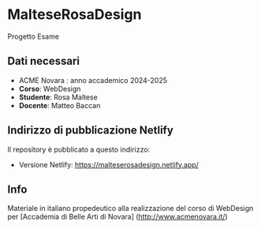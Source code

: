 # MalteseRosaDesign
Progetto Esame
## Dati necessari
- ACME Novara : anno accademico 2024-2025
- __Corso__: WebDesign
- __Studente__: Rosa Maltese
- __Docente__: Matteo Baccan
## Indirizzo di pubblicazione Netlify
Il repository è pubblicato a questo indirizzo:
- Versione Netlify: https://malteserosadesign.netlify.app/
## Info
Materiale in italiano propedeutico alla realizzazione del corso di WebDesign per [Accademia di Belle Arti di Novara] (http://www.acmenovara.it/)